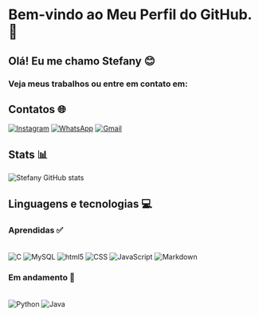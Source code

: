 # Bem-vindo ao Meu Perfil do GitHub. 👋
## Olá! Eu me chamo Stefany 😊

### Veja meus trabalhos ou entre em contato em: 

## Contatos 🌐
[![Instagram](https://img.shields.io/badge/Instagram-E4405F?style=for-the-badge&logo=instagram&logoColor=white)](https://www.instagram.com/stefanyy_mendonca/)
[![WhatsApp](https://img.shields.io/badge/WhatsApp-25D366?style=for-the-badge&logo=whatsapp&logoColor=white)](https://wa.me/5521974006710)
[![Gmail](https://img.shields.io/badge/Gmail-D14836?style=for-the-badge&logo=gmail&logoColor=white)](mailto:sou.stefany300@gmail.com)


## Stats 📊
![Stefany GitHub stats](https://github-readme-stats.vercel.app/api?username=Sttefanyy&show_icons=true&theme=radical)

## Linguagens e tecnologias 💻

### Aprendidas ✅
<div style="display: inline_block"><br/>
  <img align="center" alt="C" src="https://img.shields.io/badge/C-00599C?style=for-the-badge&logo=c&logoColor=white"/>
  <img align="center" alt="MySQL" src="https://img.shields.io/badge/MySQL-00000F?style=for-the-badge&logo=mysql&logoColor=white"/>
  <img align="center" alt="html5" src="https://img.shields.io/badge/HTML5-E34F26?style=for-the-badge&logo=html5&logoColor=white"/>
  <img align="center" alt="CSS" src="https://img.shields.io/badge/CSS3-1572B6?style=for-the-badge&logo=css3&logoColor=white"/>
  <img align="center" alt="JavaScript" src="https://img.shields.io/badge/JavaScript-323330?style=for-the-badge&logo=javascript&logoColor=F7DF1E"/>
  <img align="center" alt="Markdown" src="https://img.shields.io/badge/Markdown-000000?style=for-the-badge&logo=markdown&logoColor=white"/>
</div>

### Em andamento 🚀
<div style="display: inline_block"><br/>
 <img align="center" alt="Python" src="https://img.shields.io/badge/Python-14354C?style=for-the-badge&logo=python&logoColor=white"/>
 <img align="center" alt="Java" src="https://img.shields.io/badge/Java-ED8B00?style=for-the-badge&logo=openjdk&logoColor=white"/>
</div>



<!---
Sttefanyy/Sttefanyy is a ✨ special ✨ repository because its `README.md` (this file) appears on your GitHub profile.
You can click the Preview link to take a look at your changes.
--->

